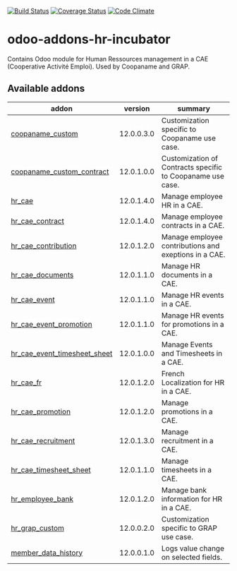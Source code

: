 [![Build Status](https://travis-ci.org/odoo-cae/odoo-addons-hr-incubator.svg?branch=12.0)](https://travis-ci.org/odoo-cae/odoo-addons-hr-incubator?branch=12.0)
[![Coverage Status](https://coveralls.io/repos/github/odoo-cae/odoo-addons-hr-incubator/badge.svg?branch=12.0)](https://coveralls.io/github/odoo-cae/odoo-addons-hr-incubator?branch=12.0)
[![Code Climate](https://codeclimate.com/github/odoo-cae/odoo-addons-hr-incubator/badges/gpa.svg)](https://codeclimate.com/github/odoo-cae/odoo-addons-hr-incubator)



# odoo-addons-hr-incubator

Contains Odoo module for Human Ressources management in a CAE (Cooperative Activité Emploi). Used by Coopaname and GRAP.

[//]: # (addons)

Available addons
----------------
addon | version | summary
--- | --- | ---
[coopaname_custom](coopaname_custom/) | 12.0.0.3.0 | Customization specific to Coopaname use case.
[coopaname_custom_contract](coopaname_custom_contract/) | 12.0.1.0.0 | Customization of Contracts specific to Coopaname use case.
[hr_cae](hr_cae/) | 12.0.1.4.0 | Manage employee HR in a CAE.
[hr_cae_contract](hr_cae_contract/) | 12.0.1.4.0 | Manage employee contracts in a CAE.
[hr_cae_contribution](hr_cae_contribution/) | 12.0.1.2.0 | Manage employee contributions and exeptions in a CAE.
[hr_cae_documents](hr_cae_documents/) | 12.0.1.1.0 | Manage HR documents in a CAE.
[hr_cae_event](hr_cae_event/) | 12.0.1.1.0 | Manage HR events in a CAE.
[hr_cae_event_promotion](hr_cae_event_promotion/) | 12.0.1.1.0 | Manage HR events for promotions in a CAE.
[hr_cae_event_timesheet_sheet](hr_cae_event_timesheet_sheet/) | 12.0.1.0.0 | Manage Events and Timesheets in a CAE.
[hr_cae_fr](hr_cae_fr/) | 12.0.1.2.0 | French Localization for HR in a CAE.
[hr_cae_promotion](hr_cae_promotion/) | 12.0.1.2.0 | Manage promotions in a CAE.
[hr_cae_recruitment](hr_cae_recruitment/) | 12.0.1.3.0 | Manage recruitment in a CAE.
[hr_cae_timesheet_sheet](hr_cae_timesheet_sheet/) | 12.0.1.1.0 | Manage timesheets in a CAE.
[hr_employee_bank](hr_employee_bank/) | 12.0.1.2.0 | Manage bank information for HR in a CAE.
[hr_grap_custom](hr_grap_custom/) | 12.0.0.2.0 | Customization specific to GRAP use case.
[member_data_history](member_data_history/) | 12.0.0.1.0 | Logs value change on selected fields.

[//]: # (end addons)
